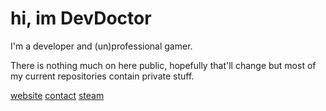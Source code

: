 # hi, im DevDoctor

I'm a developer and (un)professional gamer.

There is nothing much on here public, hopefully that'll change but most of my current repositories contain private stuff.

[website](https://dev-doctor.github.io/) [contact](https://dev-doctor.github.io/contact) [steam](https://steamcommunity.com/id/dev-doctor/)
